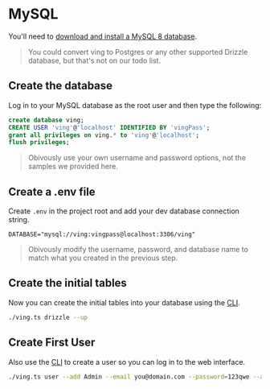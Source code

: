 # MySQL

You'll need to [download and install a MySQL 8 database](https://dev.mysql.com/downloads/mysql/).

> You could convert ving to Postgres or any other supported Drizzle database, but that's not on our todo list.

## Create the database

Log in to your MySQL database as the root user and then type the following:

```sql
create database ving;
CREATE USER 'ving'@'localhost' IDENTIFIED BY 'vingPass';
grant all privileges on ving.* to 'ving'@'localhost';
flush privileges;
```

> Obivously use your own username and password options, not the samples we provided here.

## Create a .env file

Create `.env` in the project root and add your dev database connection string.

```
DATABASE="mysql://ving:vingpass@localhost:3306/ving"
```

> Obivously modify the username, password, and database name to match what you created in the previous step.

## Create the initial tables

Now you can create the initial tables into your database using the [CLI](/ving/cli).

```bash
./ving.ts drizzle --up
```

## Create First User

Also use the [CLI](/ving/cli) to create a user so you can log in to the web interface.

```bash
./ving.ts user --add Admin --email you@domain.com --password=123qwe --admin
```